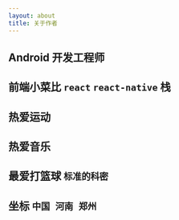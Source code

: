 ```yaml
---
layout: about
title: 关于作者
---
```


## Android 开发工程师

## 前端小菜比 `react` `react-native` 栈

## 热爱运动

## 热爱音乐

## 最爱打篮球 `标准的科密`

## 坐标 `中国 河南 郑州`

